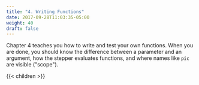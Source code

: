 ```yaml
---
title: "4. Writing Functions"
date: 2017-09-28T11:03:35-05:00
weight: 40
draft: false
---
```


Chapter 4 teaches you how to write and test your own functions. When
you are done, you should know the difference between a parameter and
an argument, how the stepper evaluates functions, and where names like
`pic` are visible ("scope").
<!--more-->

{{< children >}}

